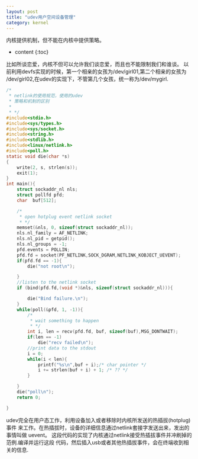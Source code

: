```yaml
---
layout: post
title: "udev用户空间设备管理"
category: kernel
---
```

内核提供机制，但不能在内核中提供策略。
* content
{:toc}

比如所谈恋爱，内核不但可以允许我们谈恋爱，而且也不能限制我们和谁谈。
以前利用devfs实现的时候，第一个相亲的女孩为/dev/girl01,第二个相亲的女孩为
/dev/girl02,在udev的实现下，不管第几个女孩，统一称为/dev/mygirl.

```c
/*
 * netlink的使用规范，使用的udev
 * 策略和机制的区别
 *
 * */
#include<stdio.h>
#include<sys/types.h>
#include<sys/socket.h>
#include<string.h>
#include<stdlib.h>
#include<linux/netlink.h>
#include<poll.h>
static void die(char *s)
{
	write(2, s, strlen(s));
	exit(1);
}
int main(){
	struct sockaddr_nl nls;
	struct pollfd pfd;
	char  buf[512];

	/*
	 * open hotplug event netlink socket
	 * */
	memset(&nls, 0, sizeof(struct sockaddr_nl));
	nls.nl_family = AF_NETLINK;
	nls.nl_pid = getpid();
	nls.nl_groups = -1;
	pfd.events = POLLIN;
	pfd.fd = socket(PF_NETLINK,SOCK_DGRAM,NETLINK_KOBJECT_UEVENT);
	if(pfd.fd == -1){
		die("not root\n");

	}
	//listen to the netlink socket
	if (bind(pfd.fd,(void *)&nls, sizeof(struct sockaddr_nl))){

		die("Bind failure.\n");
	}
	while(poll(&pfd, 1, -1)){
		/*
		 * wait something to happen
		 * */
		int i, len = recv(pfd.fd, buf, sizeof(buf),MSG_DONTWAIT);
		if(len == -1)
			die("recv failed\n");
		//print data to the stdout
		i = 0;
		while(i < len){
			printf("%s\n",buf + i);/* char pointer */
			i += strlen(buf + i) + 1; /* ?? */
		}

	}
	die("poll\n");
	return 0;

}
```
udev完全在用户态工作，利用设备加入或者移除时内核所发送的热插拔(hotplug)事件
来工作。在热插拔时，设备的详细信息通过netlink套接字发送出来，发出的事情叫做
uevent。
这段代码的实现了内核通过netlink接受热插拔事件并冲刷掉的范例.编译并运行这段
代码，然后插入usb或者其他热插拔事件，会在终端收到相关的信息.
